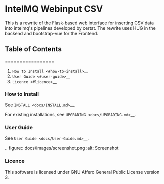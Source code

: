 # IntelMQ Webinput CSV

This is a rewrite of the Flask-based web interface for inserting CSV data
into intelmq's pipelines developed by certat. The rewrite uses HUG in the
backend and bootstrap-vue for the Frontend.

## Table of Contents
=================

1. `How to Install <#how-to-install>`__
2. `User Guide <#user-guide>`__
3. `Licence <#licence>`__

### How to Install

See `INSTALL <docs/INSTALL.md>`__.

For existing installations, see `UPGRADING <docs/UPGRADING.md>`__.

### User Guide

See `User Guide <docs/User-Guide.md>`__.

.. figure:: docs/images/screenshot.png
   :alt: Screenshot

### Licence

This software is licensed under GNU Affero General Public License
version 3.
